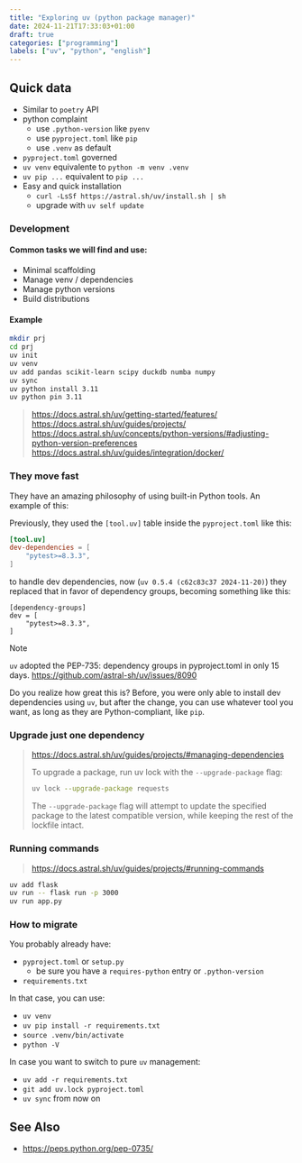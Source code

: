 ```yaml
---
title: "Exploring uv (python package manager)"
date: 2024-11-21T17:33:03+01:00
draft: true
categories: ["programming"]
labels: ["uv", "python", "english"]
---
```



## Quick data

- Similar to `poetry` API
- python complaint
  - use `.python-version` like `pyenv`
  - use `pyproject.toml` like `pip`
  - use `.venv` as default
- `pyproject.toml` governed
- `uv venv` equivalente to `python -m venv .venv`
- `uv pip ...` equivalent to `pip ...`
- Easy and quick installation
  - `curl -LsSf https://astral.sh/uv/install.sh | sh`
  - upgrade with `uv self update`

### Development

#### Common tasks we will find and use:

- Minimal scaffolding
- Manage venv / dependencies
- Manage python versions
- Build distributions


#### Example

```bash
mkdir prj
cd prj
uv init
uv venv
uv add pandas scikit-learn scipy duckdb numba numpy
uv sync
uv python install 3.11
uv python pin 3.11
```

> https://docs.astral.sh/uv/getting-started/features/
> https://docs.astral.sh/uv/guides/projects/
> https://docs.astral.sh/uv/concepts/python-versions/#adjusting-python-version-preferences
> https://docs.astral.sh/uv/guides/integration/docker/

### They move fast

They have an amazing philosophy of using built-in Python tools. An example of
this:

Previously, they used the `[tool.uv]` table inside the `pyproject.toml` like
this:

```toml
[tool.uv]
dev-dependencies = [
    "pytest>=8.3.3",
]
```

to handle dev dependencies, now (`uv 0.5.4 (c62c83c37 2024-11-20)`) they
replaced that in favor of dependency groups, becoming something like this:

```
[dependency-groups]
dev = [
    "pytest>=8.3.3",
]
```

> [!NOTE]
> `uv` adopted the PEP-735: dependency groups in pyproject.toml in only 15 days.
> https://github.com/astral-sh/uv/issues/8090

Do you realize how great this is? Before, you were only able to install dev
dependencies using `uv`, but after the change, you can use whatever tool you
want, as long as they are Python-compliant, like `pip`.

### Upgrade just one dependency

> https://docs.astral.sh/uv/guides/projects/#managing-dependencies
>
> To upgrade a package, run uv lock with the `--upgrade-package` flag:
>
> ```bash
> uv lock --upgrade-package requests
> ```
>
> The `--upgrade-package` flag will attempt to update the specified package to
> the latest compatible version, while keeping the rest of the lockfile intact.


### Running commands


> https://docs.astral.sh/uv/guides/projects/#running-commands

```bash
uv add flask
uv run -- flask run -p 3000
uv run app.py
```

### How to migrate

You probably already have:

- `pyproject.toml` or `setup.py`
  - be sure you have a `requires-python` entry or `.python-version`
- `requirements.txt`

In that case, you can use:

- `uv venv`
- `uv pip install -r requirements.txt`
- `source .venv/bin/activate`
- `python -V`

In case you want to switch to pure `uv` management:

- `uv add -r requirements.txt`
- `git add uv.lock pyproject.toml`
- `uv sync` from now on


## See Also

- https://peps.python.org/pep-0735/
